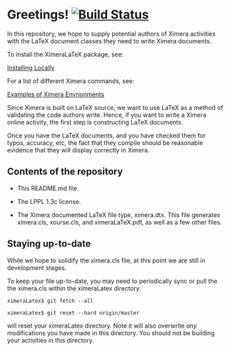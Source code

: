 Greetings! [![Build Status](https://travis-ci.org/XimeraProject/ximeraLatex.svg?branch=master)](https://travis-ci.org/XimeraProject/ximeraLatex)
==========

In this repository, we hope to supply potential authors of Ximera
activities with the LaTeX document classes they need to write Ximera
documents. 

To install the XimeraLaTeX package, see: 

[Installing Locally](./installingLocally.md)

For a list of different Ximera commands, see: 

[Examples of Ximera Envrionments](https://ximera.osu.edu/tester/exampleActivityCollection)


Since Ximera is built on LaTeX source, we want to use LaTeX as a
method of validating the code authors write. Hence, if you want to
write a Ximera online activity, the first step is constructing LaTeX
documents.

Once you have the LaTeX documents, and you have checked them for
typos, accuracy, etc, the fact that they compile should be reasonable
evidence that they will display correctly in Ximera.



Contents of the repository
---------------------------

* This README.md file. 

* The LPPL 1.3c license.

* The Ximera documented LaTeX file type, ximera.dtx. This file
  generates ximera.cls, xourse.cls, and ximeraLaTeX.pdf, as well as a
  few other files.


Staying up-to-date
------------------

While we hope to solidify the ximera.cls file, at this point we are
still in development stages.

To keep your file up-to-date, you may need to periodically sync or
pull the the ximera.cls within the ximeraLatex directory.

`ximeraLatex$ git fetch --all`

`ximeraLatex$ git reset --hard origin/master`

will reset your ximeraLatex directory. Note it will also overwrite
*any* modifications you have made in this directory. You should not be
building your activities in this directory.

